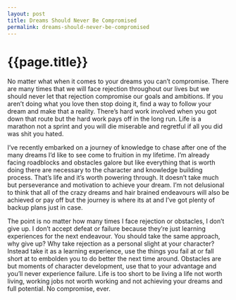 ```yaml
---
layout: post
title: Dreams Should Never Be Compromised
permalink: dreams-should-never-be-compromised
---
```


# {{page.title}}

No matter what when it comes to your dreams you can’t compromise. There are many times that we will face rejection throughout our lives but we should never let that rejection compromise our goals and ambitions. If you aren’t doing what you love then stop doing it, find a way to follow your dream and make that a reality. There’s hard work involved when you got down that route but the hard work pays off in the long run. Life is a marathon not a sprint and you will die miserable and regretful if all you did was shit you hated.

I’ve recently embarked on a journey of knowledge to chase after one of the many dreams I’d like to see come to fruition in my lifetime. I’m already facing roadblocks and obstacles galore but like everything that is worth doing there are necessary to the character and knowledge building process. That’s life and it’s worth powering through. It doesn’t take much but perseverance and motivation to achieve your dream. I’m not delusional to think that all of the crazy dreams and hair brained endeavours will also be achieved or pay off but the journey is where its at and I’ve got plenty of backup plans just in case.

The point is no matter how many times I face rejection or obstacles, I don’t give up. I don’t accept defeat or failure because they’re just learning experiences for the next endeavour. You should take the same approach, why give up? Why take rejection as a personal slight at your character? Instead take it as a learning experience, use the things you fail at or fall short at to embolden you to do better the next time around. Obstacles are but moments of character development, use that to your advantage and you’ll never experience failure. Life is too short to be living a life not worth living, working jobs not worth working and not achieving your dreams and full potential. No compromise, ever.
